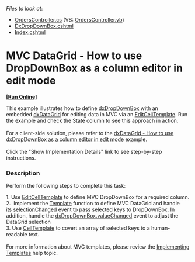 <!-- default file list -->
*Files to look at*:

* [OrdersController.cs](./CS/T548916/Controllers/OrdersController.cs) (VB: [OrdersController.vb](./VB/T548916/Controllers/OrdersController.vb))
* [DxDropDownBox.cshtml](./CS/T548916/Views/Home/DxDropDownBox.cshtml)
* [Index.cshtml](./CS/T548916/Views/Home/Index.cshtml)
<!-- default file list end -->
# MVC DataGrid - How to use DropDownBox as a column editor in edit mode
<!-- run online -->
**[[Run Online]](https://codecentral.devexpress.com/t576412/)**
<!-- run online end -->


<p>This example illustrates how to define <a href="https://js.devexpress.com/Documentation/ApiReference/UI_Widgets/dxDropDownBox/">dxDropDownBox</a> with an embedded <a href="https://js.devexpress.com/Documentation/ApiReference/UI_Widgets/dxDataGrid/">dxDataGrid</a> for editing data in MVC via an <a href="https://js.devexpress.com/Documentation/ApiReference/UI_Widgets/dxDataGrid/Configuration/columns/#editCellTemplate">EditCellTemplate</a>. Run the example and check the State column to see this approach in action.<br><br>For a client-side solution, please refer to the <a href="https://www.devexpress.com/Support/Center/p/T548916">dxDataGrid - How to use dxDropDownBox as a column editor in edit mode</a> example.<br><br>Click the "Show Implementation Details" link to see step-by-step instructions.</p>


<h3>Description</h3>

<p>Perform the following steps to complete this task:&nbsp;</p>
<p>1.&nbsp;Use&nbsp;<a href="https://js.devexpress.com/Documentation/ApiReference/UI_Widgets/dxDataGrid/Configuration/columns/#editCellTemplate">EditCellTemplate</a>&nbsp;to define MVC DropDownBox for a required column.<br>2.&nbsp;&nbsp;Implement the&nbsp;<a href="https://js.devexpress.com/Documentation/ApiReference/UI_Widgets/dxDropDownBox/Configuration/#contentTemplate">Template</a>&nbsp;function to define MVC DataGrid&nbsp;and handle its&nbsp;<a href="https://js.devexpress.com/Documentation/ApiReference/UI_Widgets/dxDataGrid/Configuration/#onSelectionChanged">selectionChanged</a>&nbsp;event to pass selected keys to DropDownBox. In addition, handle the&nbsp;<a href="https://js.devexpress.com/Documentation/ApiReference/UI_Widgets/dxDropDownBox/Configuration/#onValueChanged">dxDropDownBox.valueChanged</a>&nbsp;event&nbsp;to adjust the DataGrid selection<br>3. Use&nbsp;<a href="https://js.devexpress.com/Documentation/ApiReference/UI_Widgets/dxDataGrid/Configuration/columns/#cellTemplate">CellTemplate</a>&nbsp;to covert an array of selected keys to a human-readable text.<br><br>For more information about MVC templates, please review the&nbsp;<a href="https://js.devexpress.com/Documentation/Guide/ASP.NET_MVC_Controls/Fundamentals/#Implementing_Templates">Implementing Templates</a>&nbsp;help topic.</p>

<br/>



